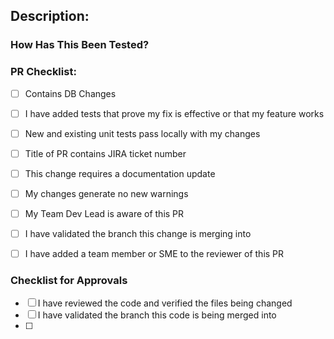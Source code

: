 ## Description: 
<!--- Please include a summary of the changes and the related issue. Please also include relevant motivation and context. List any dependencies that are required for this change. -->

### How Has This Been Tested?
<!--- Please describe the tests that you ran to verify your changes. Provide instructions so we can reproduce. Please also list any relevant details for your test configuration -->


### PR Checklist:
- [ ] Contains DB Changes
- [ ] I have added tests that prove my fix is effective or that my feature works
- [ ] New and existing unit tests pass locally with my changes
- [ ] Title of PR contains JIRA ticket number
- [ ] This change requires a documentation update
- [ ] My changes generate no new warnings
- [ ] My Team Dev Lead is aware of this PR
- [ ] I have validated the branch this change is merging into
- [ ] I have added a team member or SME to the reviewer of this PR


### Checklist for Approvals
- [ ] I have reviewed the code and verified the files being changed
- [ ] I have validated the branch this code is being merged into
- [ ] 
